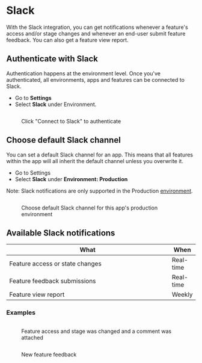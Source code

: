 # Slack

With the Slack integration, you can get notifications whenever a feature's access and/or stage changes and whenever an end-user submit feature feedback. You can also get a feature view report.

## Authenticate with Slack

Authentication happens at the environment level. Once you've authenticated, all environments, apps and features can be connected to Slack.

* Go to **Settings**
* Select **Slack** under Environment.

<figure><img src="../.gitbook/assets/CleanShot 2025-01-07 at 1 .22.27@2x.png" alt=""><figcaption><p>Click "Connect to Slack" to authenticate</p></figcaption></figure>

## Choose default Slack channel

You can set a default Slack channel for an app. This means that all features within the app will all inherit the default channel unless you overwrite it.

* Go to Settings
* Select **Slack** under **Environment: Production**

Note: Slack notifications are only supported in the Production [environment](../introduction/concepts/environment.md).

<figure><img src="../.gitbook/assets/CleanShot 2025-01-07 at 12 .39.12@2x (1).png" alt=""><figcaption><p>Choose default Slack channel for this app's production environment</p></figcaption></figure>



## Available Slack notifications

<table><thead><tr><th width="557">What</th><th>When</th></tr></thead><tbody><tr><td>Feature access or state changes</td><td>Real-time</td></tr><tr><td>Feature feedback submissions</td><td>Real-time</td></tr><tr><td>Feature view report</td><td>Weekly</td></tr></tbody></table>



### Examples

<figure><img src="../.gitbook/assets/CleanShot 2025-01-07 at 1 .19.36@2x.png" alt=""><figcaption><p>Feature access and stage was changed and a comment was attached</p></figcaption></figure>

<figure><img src="../.gitbook/assets/CleanShot 2025-01-07 at 1 .21.09@2x.png" alt=""><figcaption><p>New feature feedback</p></figcaption></figure>
